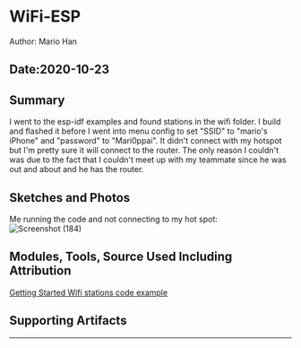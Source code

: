 #  WiFi-ESP

Author: Mario Han

Date:2020-10-23
-----

## Summary

I went to the esp-idf examples and found stations in the wifi folder. I build and flashed it before I went into menu config to set "SSID" to "mario's iPhone" and "password" to "Mari0ppai". It didn't connect with my hotspot but I'm pretty sure it will connect to the router. The only reason I couldn't was due to the fact that I couldn't meet up with my teammate since he was out and about and he has the router.

## Sketches and Photos

Me running the code and not connecting to my hot spot:
![Screenshot (184)](https://user-images.githubusercontent.com/45515930/97057560-80ac9a00-1559-11eb-80a1-e34c3740f805.png)


## Modules, Tools, Source Used Including Attribution

[Getting Started Wifi stations code example](https://github.com/espressif/esp-idf/tree/master/examples/wifi/getting_started/station)

## Supporting Artifacts


-----
